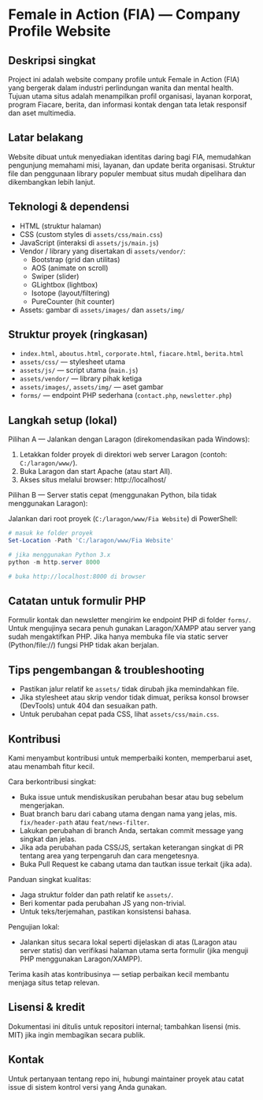 # Female in Action (FIA) — Company Profile Website

Deskripsi singkat
-----------------
Project ini adalah website company profile untuk Female in Action (FIA) yang bergerak dalam industri perlindungan wanita dan mental health. Tujuan utama situs adalah menampilkan profil organisasi, layanan korporat, program Fiacare, berita, dan informasi kontak dengan tata letak responsif dan aset multimedia.

Latar belakang
--------------
Website dibuat untuk menyediakan identitas daring bagi FIA, memudahkan pengunjung memahami misi, layanan, dan update berita organisasi. Struktur file dan penggunaan library populer membuat situs mudah dipelihara dan dikembangkan lebih lanjut.

Teknologi & dependensi
----------------------
- HTML (struktur halaman)
- CSS (custom styles di `assets/css/main.css`)
- JavaScript (interaksi di `assets/js/main.js`)
- Vendor / library yang disertakan di `assets/vendor/`:
  - Bootstrap (grid dan utilitas)
  - AOS (animate on scroll)
  - Swiper (slider)
  - GLightbox (lightbox)
  - Isotope (layout/filtering)
  - PureCounter (hit counter)
- Assets: gambar di `assets/images/` dan `assets/img/`

Struktur proyek (ringkasan)
--------------------------
- `index.html`, `aboutus.html`, `corporate.html`, `fiacare.html`, `berita.html`
- `assets/css/` — stylesheet utama
- `assets/js/` — script utama (`main.js`)
- `assets/vendor/` — library pihak ketiga
- `assets/images/`, `assets/img/` — aset gambar
- `forms/` — endpoint PHP sederhana (`contact.php`, `newsletter.php`)

Langkah setup (lokal)
---------------------
Pilihan A — Jalankan dengan Laragon (direkomendasikan pada Windows):

1. Letakkan folder proyek di direktori web server Laragon (contoh: `C:/laragon/www/`).
2. Buka Laragon dan start Apache (atau start All).
3. Akses situs melalui browser: http://localhost/<folder-proyek>

Pilihan B — Server statis cepat (menggunakan Python, bila tidak menggunakan Laragon):

Jalankan dari root proyek (`C:/laragon/www/Fia Website`) di PowerShell:

```powershell
# masuk ke folder proyek
Set-Location -Path 'C:/laragon/www/Fia Website'

# jika menggunakan Python 3.x
python -m http.server 8000

# buka http://localhost:8000 di browser
```

Catatan untuk formulir PHP
-------------------------
Formulir kontak dan newsletter mengirim ke endpoint PHP di folder `forms/`. Untuk mengujinya secara penuh gunakan Laragon/XAMPP atau server yang sudah mengaktifkan PHP. Jika hanya membuka file via static server (Python/file://) fungsi PHP tidak akan berjalan.

Tips pengembangan & troubleshooting
----------------------------------
- Pastikan jalur relatif ke `assets/` tidak dirubah jika memindahkan file.
- Jika stylesheet atau skrip vendor tidak dimuat, periksa konsol browser (DevTools) untuk 404 dan sesuaikan path.
- Untuk perubahan cepat pada CSS, lihat `assets/css/main.css`.

Kontribusi
----------
Kami menyambut kontribusi untuk memperbaiki konten, memperbarui aset, atau menambah fitur kecil.

Cara berkontribusi singkat:

- Buka issue untuk mendiskusikan perubahan besar atau bug sebelum mengerjakan.
- Buat branch baru dari cabang utama dengan nama yang jelas, mis. `fix/header-path` atau `feat/news-filter`.
- Lakukan perubahan di branch Anda, sertakan commit message yang singkat dan jelas.
- Jika ada perubahan pada CSS/JS, sertakan keterangan singkat di PR tentang area yang terpengaruh dan cara mengetesnya.
- Buka Pull Request ke cabang utama dan tautkan issue terkait (jika ada).

Panduan singkat kualitas:

- Jaga struktur folder dan path relatif ke `assets/`.
- Beri komentar pada perubahan JS yang non-trivial.
- Untuk teks/terjemahan, pastikan konsistensi bahasa.

Pengujian lokal:

- Jalankan situs secara lokal seperti dijelaskan di atas (Laragon atau server statis) dan verifikasi halaman utama serta formulir (jika menguji PHP menggunakan Laragon/XAMPP).

Terima kasih atas kontribusinya — setiap perbaikan kecil membantu menjaga situs tetap relevan.

Lisensi & kredit
-----------------
Dokumentasi ini ditulis untuk repositori internal; tambahkan lisensi (mis. MIT) jika ingin membagikan secara publik.

Kontak
------
Untuk pertanyaan tentang repo ini, hubungi maintainer proyek atau catat issue di sistem kontrol versi yang Anda gunakan.
